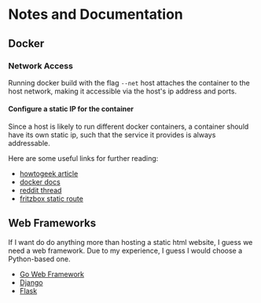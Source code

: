 # Notes and Documentation

## Docker 

### Network Access
Running docker build with the flag `--net` host attaches the container to
the host network, making it accessible via the host's ip address and
ports.

#### Configure a static IP for the container
Since a host is likely to run different docker containers, a container
should have its own static ip, such that the service it provides is
always addressable.

Here are some useful links for further reading:
  - [howtogeek article](https://www.howtogeek.com/devops/how-to-assign-a-static-ip-to-a-docker-container/)
  - [docker docs](https://docs.docker.com/config/containers/container-networking/)
  - [reddit thread](https://www.reddit.com/r/docker/comments/lyq18q/is_there_a_way_to_assign_a_static_ip_to_a_docker/)
  - [fritzbox static route](https://avm.de/service/wissensdatenbank/dok/FRITZ-Box-7590/581_Statische-IP-Route-in-FRITZ-Box-einrichten/)

## Web Frameworks

If I want do do anything more than hosting a static html website, 
I guess we need a web framework.
Due to my experience, I guess I would choose a Python-based one.

 - [Go Web Framework](https://gin-gonic.com/)
 - [Django](https://www.djangoproject.com/)
 - [Flask](https://flask.palletsprojects.com/en/2.1.x/)
